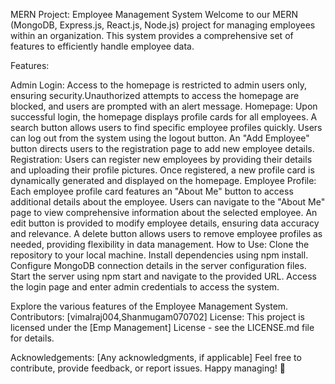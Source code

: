 
MERN Project: Employee Management System
Welcome to our MERN (MongoDB, Express.js, React.js, Node.js) project for managing employees within an organization. This system provides a comprehensive set of features to efficiently handle employee data.

Features:

Admin Login:
            Access to the homepage is restricted to admin users only, ensuring security.Unauthorized attempts to access the homepage are blocked, and users are prompted with an alert message.
Homepage:
          Upon successful login, the homepage displays profile cards for all employees.
          A search button allows users to find specific employee profiles quickly.
          Users can log out from the system using the logout button.
          An "Add Employee" button directs users to the registration page to add new employee details.
Registration:
              Users can register new employees by providing their details and uploading their profile pictures.
              Once registered, a new profile card is dynamically generated and displayed on the homepage.
Employee Profile:
                Each employee profile card features an "About Me" button to access additional details about the employee.
                Users can navigate to the "About Me" page to view comprehensive information about the selected employee.
                An edit button is provided to modify employee details, ensuring data accuracy and relevance.
                A delete button allows users to remove employee profiles as needed, providing flexibility in data management.
How to Use:
          Clone the repository to your local machine.
          Install dependencies using npm install.
          Configure MongoDB connection details in the server configuration files.
          Start the server using npm start and navigate to the provided URL.
          Access the login page and enter admin credentials to access the system.
        
Explore the various features of the Employee Management System.
Contributors:
[vimalraj004,Shanmugam070702]
License:
This project is licensed under the [Emp Management] License - see the LICENSE.md file for details.

Acknowledgements:
[Any acknowledgments, if applicable]
Feel free to contribute, provide feedback, or report issues. Happy managing! 🚀






